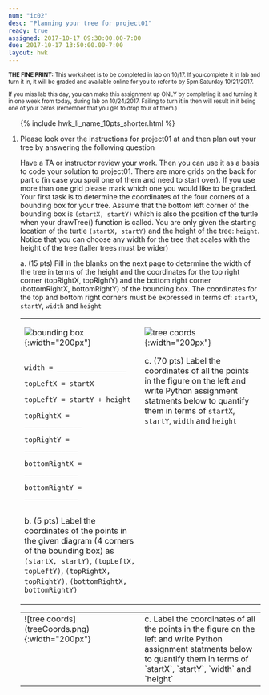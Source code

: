 ```yaml
---
num: "ic02"
desc: "Planning your tree for project01"
ready: true
assigned: 2017-10-17 09:30:00.00-7:00
due: 2017-10-17 13:50:00.00-7:00
layout: hwk
---
```


<div style="font-size:80%">
<b>THE FINE PRINT:</b> This worksheet is to be completed in lab on 10/17.   If you complete
it in lab and turn it in, it will be graded and available online for you to
refer to by 5pm Saturday 10/21/2017.

If you miss lab this day, you can make this assignment up ONLY by completing
it and turning it in one week from today, during lab on 10/24/2017.
Failing to turn it in then will result in it being one of your zeros
(remember that you get to drop four of them.)
</div>

<ol>

{% include hwk_li_name_10pts_shorter.html %}

<li markdown="1"> Please look over the instructions for project01 at <http://ucsb-cs8-f17.github.io/lab/project01> and then plan out your tree by answering the following question

Have a TA or instructor review your work.  Then you can use it as a basis to code your solution to project01.   There are more grids on the back for part c (in case you spoil one of them and need to start over). If you use more than one grid please mark which one you would like to be graded. Your first task is to determine the coordinates of the four corners of a bounding box for your tree. Assume that the bottom left corner of the bounding box is `(startX, startY)` which is also the position of the turtle when your drawTree() function is called. You are only given the starting location of the turtle `(startX, startY)` and the height of the tree: `height`. Notice that you can choose any width for the tree that scales with the height of the tree (taller trees must be wider)

a. (15 pts) Fill in the blanks on the next page to determine the width of the tree in terms of the height and the coordinates for the top right corner (topRightX, topRightY) and the bottom right corner (bottomRightX, bottomRightY) of the bounding box. The coordinates for the top and bottom right corners must be expressed in terms of: `startX`, `startY`, `width` and `height`
<div class="pagebreak">
</div>

<style>
table.turtle * td { vertical-align: top; }
</style>

<table class="turtle">
<tr>
<td markdown="1">

![bounding box](boundingCoords.png){:width="200px"}

```

width = _________________

topLeftX = startX 

topLeftY = startY + height

topRightX =   ______________

topRightY =    _____________

bottomRightX = _____________

bottomRightY = _____________
    
```

b. (5 pts) Label the coordinates of the points in the given diagram (4 corners of the bounding box) as `(startX, startY)`, `(topLeftX, topLeftY)`, `(topRightX, topRightY)`, `(bottomRightX, bottomRightY)`

</td>
<td markdown="1" style="width:50%">

![tree coords](treeCoords.png){:width="200px"}

c. (70 pts) Label the coordinates of all the points in the figure on the left and write Python assignment statments below to quantify them in terms of `startX`, `startY`, `width` and `height` 

</td>
</tr>
</table>



<div style="font-size:80%" markdown="1">

</div>


<table class="turtle">
<tr>

<td markdown="1" style="width:50%">
![tree coords](treeCoords.png){:width="200px"}

</td>

<td markdown="1" style="width:300px">
c. Label the coordinates of all the points in the figure on the left and write Python assignment statments below to quantify them in terms of `startX`, `startY`, `width` and `height` 

</td>
</tr>
</table>

<table class="turtle">
<tr>







